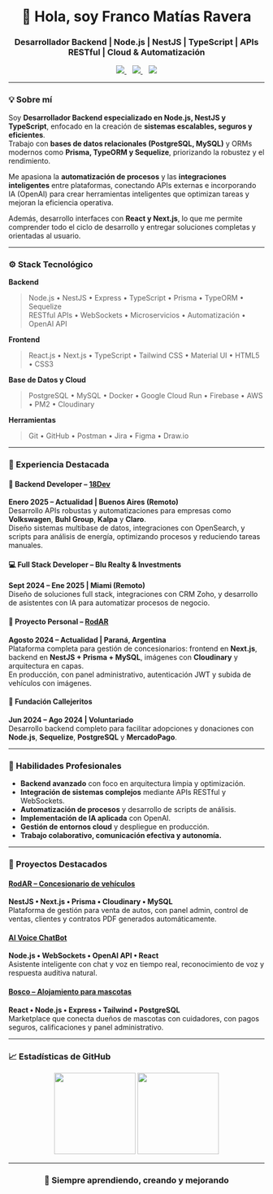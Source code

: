 <h1 align="center">👋 Hola, soy Franco Matías Ravera</h1>
<h3 align="center">Desarrollador Backend | Node.js | NestJS | TypeScript | APIs RESTful | Cloud & Automatización</h3>

<p align="center">
  <a href="https://www.linkedin.com/in/francomatiasravera" target="_blank">
    <img src="https://img.shields.io/badge/LinkedIn-Franco%20Matías%20Ravera-blue?logo=linkedin&style=flat-square" />
  </a>
  &nbsp;&nbsp;
  <a href="mailto:francomatiasravera@hotmail.com">
    <img src="https://img.shields.io/badge/Email-francomatiasravera%40hotmail.com-red?logo=gmail&style=flat-square" />
  </a>
  &nbsp;&nbsp;
  <img src="https://img.shields.io/badge/Ubicación-Paraná%2C%20Entre%20Ríos%20(AR)-gray?style=flat-square" />
</p>

---

### 💡 Sobre mí

Soy **Desarrollador Backend especializado en Node.js, NestJS y TypeScript**, enfocado en la creación de **sistemas escalables, seguros y eficientes**.  
Trabajo con **bases de datos relacionales (PostgreSQL, MySQL)** y ORMs modernos como **Prisma, TypeORM y Sequelize**, priorizando la robustez y el rendimiento.

Me apasiona la **automatización de procesos** y las **integraciones inteligentes** entre plataformas, conectando APIs externas e incorporando IA (OpenAI) para crear herramientas inteligentes que optimizan tareas y mejoran la eficiencia operativa.

Además, desarrollo interfaces con **React y Next.js**, lo que me permite comprender todo el ciclo de desarrollo y entregar soluciones completas y orientadas al usuario.

---

### ⚙️ Stack Tecnológico

**Backend**
> Node.js • NestJS • Express • TypeScript • Prisma • TypeORM • Sequelize  
> RESTful APIs • WebSockets • Microservicios • Automatización • OpenAI API

**Frontend**
> React.js • Next.js • TypeScript • Tailwind CSS • Material UI • HTML5 • CSS3

**Base de Datos y Cloud**
> PostgreSQL • MySQL • Docker • Google Cloud Run • Firebase • AWS • PM2 • Cloudinary

**Herramientas**
> Git • GitHub • Postman • Jira • Figma • Draw.io

---

### 🚀 Experiencia Destacada

#### 🧩 Backend Developer – [18Dev](https://18dev.com)  
**Enero 2025 – Actualidad | Buenos Aires (Remoto)**  
Desarrollo APIs robustas y automatizaciones para empresas como **Volkswagen**, **Buhl Group**, **Kalpa** y **Claro**.  
Diseño sistemas multibase de datos, integraciones con OpenSearch, y scripts para análisis de energía, optimizando procesos y reduciendo tareas manuales.

#### 💻 Full Stack Developer – Blu Realty & Investments  
**Sept 2024 – Ene 2025 | Miami (Remoto)**  
Diseño de soluciones full stack, integraciones con CRM Zoho, y desarrollo de asistentes con IA para automatizar procesos de negocio.

#### 🚗 Proyecto Personal – [RodAR](https://rodar.ar)  
**Agosto 2024 – Actualidad | Paraná, Argentina**  
Plataforma completa para gestión de concesionarios: frontend en **Next.js**, backend en **NestJS + Prisma + MySQL**, imágenes con **Cloudinary** y arquitectura en capas.  
En producción, con panel administrativo, autenticación JWT y subida de vehículos con imágenes.

#### 🐶 Fundación Callejeritos  
**Jun 2024 – Ago 2024 | Voluntariado**  
Desarrollo backend completo para facilitar adopciones y donaciones con **Node.js**, **Sequelize**, **PostgreSQL** y **MercadoPago**.

---

### 🧠 Habilidades Profesionales

- **Backend avanzado** con foco en arquitectura limpia y optimización.
- **Integración de sistemas complejos** mediante APIs RESTful y WebSockets.
- **Automatización de procesos** y desarrollo de scripts de análisis.
- **Implementación de IA aplicada** con OpenAI.
- **Gestión de entornos cloud** y despliegue en producción.
- **Trabajo colaborativo, comunicación efectiva y autonomía.**

---

### 📂 Proyectos Destacados

#### [RodAR – Concesionario de vehículos](https://rodar.ar)
**NestJS • Next.js • Prisma • Cloudinary • MySQL**  
Plataforma de gestión para venta de autos, con panel admin, control de ventas, clientes y contratos PDF generados automáticamente.

#### [AI Voice ChatBot](#)
**Node.js • WebSockets • OpenAI API • React**  
Asistente inteligente con chat y voz en tiempo real, reconocimiento de voz y respuesta auditiva natural.

#### [Bosco – Alojamiento para mascotas](https://front-bosco.up.railway.app/)
**React • Node.js • Express • Tailwind • PostgreSQL**  
Marketplace que conecta dueños de mascotas con cuidadores, con pagos seguros, calificaciones y panel administrativo.

---

### 📈 Estadísticas de GitHub
<p align="center">
  <img height="160em" src="https://github-readme-stats.vercel.app/api?username=franravera&show_icons=true&theme=tokyonight" />
  <img height="160em" src="https://github-readme-stats.vercel.app/api/top-langs/?username=franravera&layout=compact&theme=tokyonight" />
</p>

---

<h3 align="center">🚀 Siempre aprendiendo, creando y mejorando</h3>
